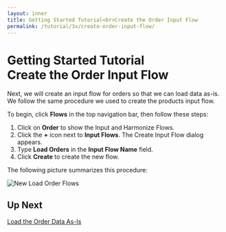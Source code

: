 ```yaml
---
layout: inner
title: Getting Started Tutorial<br>Create the Order Input Flow
permalink: /tutorial/3x/create-order-input-flow/
---
```


# Getting Started Tutorial<br>Create the Order Input Flow

Next, we will create an input flow for orders so that we can load data as-is. We follow the same procedure we used to create the products input flow.

To begin, click **Flows** in the top navigation bar, then follow these steps:

1. Click on **Order** to show the Input and Harmonize Flows.
1. Click the **+** icon next to **Input Flows**. The Create Input Flow dialog appears.
1. Type **Load Orders** in the **Input Flow Name** field.
1. Click **Create** to create the new flow.

The following picture summarizes this procedure:

![New Load Order Flows]({{site.baseurl}}/images/3x/create-order-input-flow/create-load-order-flow.png)

## Up Next

[Load the Order Data As-Is]({{site.baseurl}}/tutorial/3x/load-orders-as-is/)
